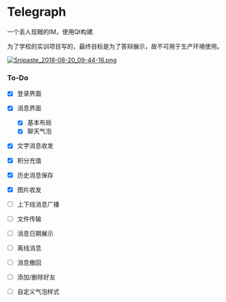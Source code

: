 # Telegraph
一个丢人现眼的IM，使用Qt构建.

为了学校的实训项目写的，最终目标是为了答辩展示，故不可用于生产环境使用。

[![Snipaste_2018-08-20_09-44-16.png](https://i.loli.net/2018/08/20/5b7a1d028a4a0.png)](https://i.loli.net/2018/08/20/5b7a1d028a4a0.png)

### To-Do

- [x] 登录界面
- [x] 消息界面
  - [x] 基本布局
  - [x] 聊天气泡
- [x] 文字消息收发
- [x] 积分充值
- [x] 历史消息保存
- [x] 图片收发
- [ ] 上下线消息广播
- [ ] 文件传输
- [ ] 消息日期展示
- [ ] 离线消息
- [ ] 消息撤回
- [ ] 添加/删除好友
- [ ] 自定义气泡样式


